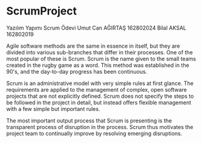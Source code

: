 # ScrumProject
Yazılım Yapımı Scrum Ödevi
Umut Can AĞIRTAŞ 162802024
Bilal AKSAL 162802019

Agile software methods are the same in essence in itself, but they are divided into various sub-branches that differ in their processes. One of the most popular of these is Scrum. Scrum is the name given to the small teams created in the rugby game as a word. This method was established in the 90's, and the day-to-day progress has been continuous.

Scrum is an administrative model with very simple rules at first glance. The requirements are applied to the management of complex, open software projects that are not explicitly defined. Scrum does not specify the steps to be followed in the project in detail, but instead offers flexible management with a few simple but important rules.

The most important output process that Scrum is presenting is the transparent process of disruption in the process. Scrum thus motivates the project team to continually improve by resolving emerging disruptions.
